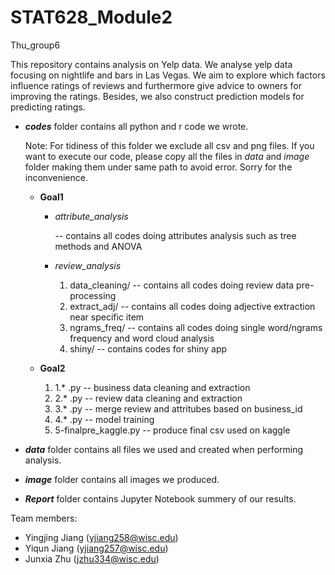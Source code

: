 # STAT628_Module2
Thu_group6

This repository contains analysis on Yelp data. We analyse yelp data focusing on nightlife and bars in Las Vegas. We aim to explore which factors influence ratings of reviews and furthermore give advice to owners for improving the ratings. Besides, we also construct prediction models for predicting ratings.

 + ***codes*** folder contains all python and r code we wrote.

    Note: For tidiness of this folder we exclude all csv and png files. If you want to execute our code, please copy all the   files in *data* and *image* folder making them under same path to avoid error. Sorry for the inconvenience.
     
     + **Goal1**
         + *attribute_analysis* 
             
             -- contains all codes doing attributes analysis such as tree methods and ANOVA
         + *review_analysis*
             1. data_cleaning/ -- contains all codes doing review data pre-processing
             2. extract_adj/ -- contains all codes doing adjective extraction near specific item
             3. ngrams_freq/ -- contains all codes doing single word/ngrams frequency and word cloud analysis
             4. shiny/ -- contains codes for shiny app
     + **Goal2**
         
         1. 1.* .py -- business data cleaning and extraction
         2. 2.* .py -- review data cleaning and extraction
         3. 3.* .py -- merge review and attritubes based on business_id
         4. 4.* .py -- model training
         5. 5-finalpre_kaggle.py -- produce final csv used on kaggle

+ ***data*** folder contains all files we used and created when performing analysis.
+ ***image*** folder contains all images we produced.
+ ***Report*** folder contains Jupyter Notebook summery of our results.

Team members:
+ Yingjing Jiang  (yjiang258@wisc.edu)
+ Yiqun Jiang  (yjiang257@wisc.edu)  
+ Junxia Zhu  (jzhu334@wisc.edu)
